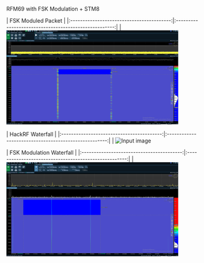 RFM69 with FSK Modulation + STM8

|                                   FSK Moduled Packet                                              |
|:-----------------------------------------:|:-----------------------------------------------------:|
| <img src="./images/packet.png" alt="Input image" width="450"/> 


|                            HackRF Waterfall                                             |
|:-----------------------------------------:|:-----------------------------------------------------:|
| <img src="./images/hackRF.png.png" alt="Input image" width="450"/> 


|                                   FSK Modulation Waterfall                                        |
|:-----------------------------------------:|:-----------------------------------------------------:|
| <img src="./images/waterfall.png" alt="Input image" width="450"/> 








